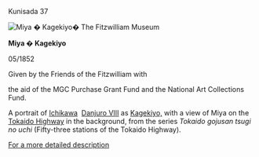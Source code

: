 Kunisada 37

![Miya � Kagekiyo](kunisada/P.60-1999.jpg)� The Fitzwilliam Museum



**Miya � Kagekiyo**

05/1852

Given by the Friends of the Fitzwilliam with

the aid of the MGC Purchase Grant Fund and the National Art Collections Fund.

A portrait of [Ichikawa](/exhibition/group-12)  [Danjuro VIII](/context/textN) as [Kagekiyo,](/exhibition/group-14) with a view of Miya on the [Tokaido Highway](/exhibition/group-1) in the background, from the series _Tokaido gojusan tsugi no uchi_ (Fifty-three stations of the Tokaido Highway).

[For a more detailed description](../textp60.htm)
